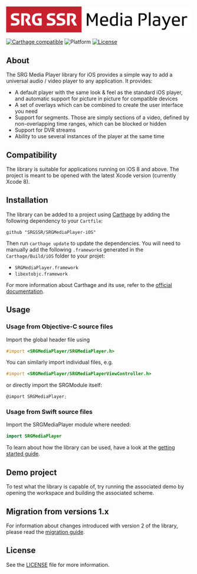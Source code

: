![SRG Media Player logo](README-images/logo.png)

[![Carthage compatible](https://img.shields.io/badge/Carthage-compatible-4BC51D.svg?style=flat)](https://github.com/Carthage/Carthage) ![Platform](https://img.shields.io/cocoapods/p/CoconutKit.svg) [![License](https://img.shields.io/badge/license-MIT-lightgrey.svg)](https://raw.githubusercontent.com/SRGSSR/SRGMediaPlayer-iOS/master/LICENSE)

## About

The SRG Media Player library for iOS provides a simple way to add a universal audio / video player to any application. It provides:

* A default player with the same look & feel as the standard iOS player, and automatic support for picture in picture for compatible devices
* A set of overlays which can be combined to create the user interface you need
* Support for segments. Those are simply sections of a video, defined by non-overlapping time ranges, which can be blocked or hidden
* Support for DVR streams
* Ability to use several instances of the player at the same time

## Compatibility

The library is suitable for applications running on iOS 8 and above. The project is meant to be opened with the latest Xcode version (currently Xcode 8).

## Installation

The library can be added to a project using [Carthage](https://github.com/Carthage/Carthage)  by adding the following dependency to your `Cartfile`:
    
```
github "SRGSSR/SRGMediaPlayer-iOS"
```

Then run `carthage update` to update the dependencies. You will need to manually add the following `.framework`s generated in the `Carthage/Build/iOS` folder to your projet:

* `SRGMediaPlayer.framework`
* `libextobjc.framework`

For more information about Carthage and its use, refer to the [official documentation](https://github.com/Carthage/Carthage).

## Usage

### Usage from Objective-C source files

Import the global header file using

```objective-c
#import <SRGMediaPlayer/SRGMediaPlayer.h>
```

You can similarly import individual files, e.g.

```objective-c
#import <SRGMediaPlayer/SRGMediaPlayerViewController.h>
```

or directly import the SRGModule itself:

```objective-c
@import SRGMediaPlayer;
```

### Usage from Swift source files

Import the SRGMediaPlayer module where needed:

```swift
import SRGMediaPlayer
```

To learn about how the library can be used, have a look at the [getting started guide](Documentation/Getting-started.md).

## Demo project

To test what the library is capable of, try running the associated demo by opening the workspace and building the associated scheme.

## Migration from versions 1.x

For information about changes introduced with version 2 of the library, please read the [migration guide](Documentation/Migration-guide.md).

## License

See the [LICENSE](LICENSE) file for more information.
